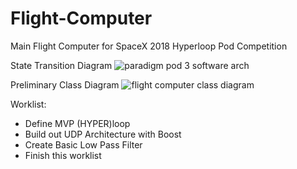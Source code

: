 # Flight-Computer
Main Flight Computer for SpaceX 2018 Hyperloop Pod Competition

State Transition Diagram
![paradigm pod 3 software arch](https://user-images.githubusercontent.com/24739064/34800872-bf2202cc-f633-11e7-956c-7a4b6d331905.jpg)

Preliminary Class Diagram
![flight computer class diagram](https://user-images.githubusercontent.com/24739064/34800510-1cf93872-f632-11e7-96ad-dbd6fc7a053a.jpg)

Worklist:
- Define MVP (HYPER)loop
- Build out UDP Architecture with Boost
- Create Basic Low Pass Filter
- Finish this worklist

